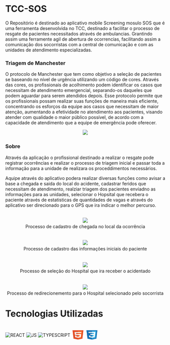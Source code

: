 # TCC-SOS

O Repositório é destinado ao aplicativo mobile Screening mosulo SOS que é uma ferramenta desenvolvida no TCC, destinado a facilitar o processo de resgate de pacientes necessitados através de ambulancias. Grantindo assim uma ferramente agil de abertura de ocorrencias, facilitando assim a comunicação dos socorristas com a central de comunicação e com as unidades de atendimento especializadas.

### Triagem de Manchester
O protocolo de Manchester que tem como objetivo a seleção de pacientes se baseando no nível de urgência utilizando um código de cores. Através das cores, os profissionais de acolhimento podem identificar os casos que necessitam de atendimento emergencial, separando-os daqueles que podem aguardar para serem atendidos depois. Esse protocolo permite que os profissionais possam realizar suas funções de maneira mais eficiente, concentrando os esforços da equipe aos casos que necessitam de maior atenção, aumentando a efetividade no atendimento aos pacientes, visando atender com qualidade o maior público possível, de acordo com a capacidade de atendimento que a equipe de emergência pode oferecer.

<div align = "center">
<img src = "https://user-images.githubusercontent.com/85044936/200199591-0c676a4a-1e35-4649-8313-993d470a0d24.png"/>
</div>

### Sobre
Através da aplicação o profissional destinado a realizar o resgate pode registrar ocorrências e realizar o processo de triagem inicial e passar toda a informação para a unidade de realizara os proceddimentos necessários.

Aquipe através do aplicativo podera realizar diversas funções como avisar a base a chegada e saida do local do acidente, cadastrar feridos que necessitam de atendimento, realziar triagem dos pacientes enviadno as informações para as unidades, selecionar o Hopsital que recebera o paciente através de estatisticas de quantidades de vagas e através do aplicativo ser direcionado para o GPS que ira indicar o melhor percurso.
<br>
<br>

<div align = "center">
<img src = "https://user-images.githubusercontent.com/85044936/201215473-51a614af-a578-4061-956b-341341c28d21.png"/>
</div>
<div align = "center">
Processo de cadastro de chegada no local da ocorrência
</div>

<br>
<br>

<div align = "center">
<img src = "https://user-images.githubusercontent.com/85044936/201216042-6879ffc8-b523-466a-86c4-ca50e2ad8234.png"/>
</div>
<div align = "center">
Processo de cadastro das informações iniciais do paciente
</div>

<br>
<br>

<div align = "center">
<img src = "https://user-images.githubusercontent.com/85044936/201216220-d417d9ee-633e-45f1-b82b-0090fd85a14c.png"/>
</div>
<div align = "center">
Processo de seleção do Hospital que ira receber o acidentado
</div>


<br>
<br>

<div align = "center">
<img src = "https://user-images.githubusercontent.com/85044936/201216386-0c310c0e-feb8-4bc7-a7b3-dcf7d33f2c37.png"/>
</div>
<div align = "center">
Processo de redirecionemento para o Hospital selecionado pelo socorrista
</div>



# Tecnologias Utilizadas
<div style="display: inline_block"><br>
  <img align="center" alt="REACT" height="30" width="40" src="https://cdn.jsdelivr.net/gh/devicons/devicon/icons/react/react-original-wordmark.svg" />
  <img align="center" alt="JS" height="30" width="40" src="https://cdn.jsdelivr.net/gh/devicons/devicon/icons/javascript/javascript-original.svg" />
  <img align="center" alt="TYPESCRIPT" height="30" width="40" src="https://cdn.jsdelivr.net/gh/devicons/devicon/icons/typescript/typescript-original.svg" />
   <img align="center" alt="CSS" height="30" width="40" src="https://raw.githubusercontent.com/devicons/devicon/master/icons/html5/html5-original.svg">
  <img align="center" alt="CSS" height="30" width="40" src="https://raw.githubusercontent.com/devicons/devicon/master/icons/css3/css3-original.svg">
  
  
  
